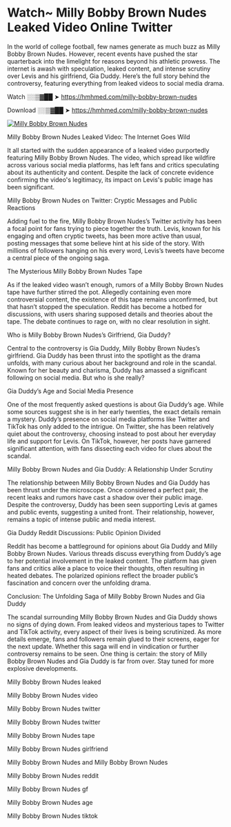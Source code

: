 # Watch~ Milly Bobby Brown Nudes Leaked Video Online Twitter

In the world of college football, few names generate as much buzz as Milly Bobby Brown Nudes. However, recent events have pushed the star quarterback into the limelight for reasons beyond his athletic prowess. The internet is awash with speculation, leaked content, and intense scrutiny over Levis and his girlfriend, Gia Duddy. Here’s the full story behind the controversy, featuring everything from leaked videos to social media drama.

Watch ░░▒▓██ ➤ https://hmhmed.com/milly-bobby-brown-nudes

Download ░░▒▓██ ➤ https://hmhmed.com/milly-bobby-brown-nudes

[![Milly Bobby Brown Nudes](https://i.imgur.com/dJHk4Zq.gif)](https://hmhmed.com/milly-bobby-brown-nudes)

Milly Bobby Brown Nudes Leaked Video: The Internet Goes Wild

It all started with the sudden appearance of a leaked video purportedly featuring Milly Bobby Brown Nudes. The video, which spread like wildfire across various social media platforms, has left fans and critics speculating about its authenticity and content. Despite the lack of concrete evidence confirming the video's legitimacy, its impact on Levis's public image has been significant.

Milly Bobby Brown Nudes on Twitter: Cryptic Messages and Public Reactions

Adding fuel to the fire, Milly Bobby Brown Nudes’s Twitter activity has been a focal point for fans trying to piece together the truth. Levis, known for his engaging and often cryptic tweets, has been more active than usual, posting messages that some believe hint at his side of the story. With millions of followers hanging on his every word, Levis’s tweets have become a central piece of the ongoing saga.

The Mysterious Milly Bobby Brown Nudes Tape

As if the leaked video wasn’t enough, rumors of a Milly Bobby Brown Nudes tape have further stirred the pot. Allegedly containing even more controversial content, the existence of this tape remains unconfirmed, but that hasn’t stopped the speculation. Reddit has become a hotbed for discussions, with users sharing supposed details and theories about the tape. The debate continues to rage on, with no clear resolution in sight.

Who is Milly Bobby Brown Nudes’s Girlfriend, Gia Duddy?

Central to the controversy is Gia Duddy, Milly Bobby Brown Nudes’s girlfriend. Gia Duddy has been thrust into the spotlight as the drama unfolds, with many curious about her background and role in the scandal. Known for her beauty and charisma, Duddy has amassed a significant following on social media. But who is she really?

Gia Duddy’s Age and Social Media Presence

One of the most frequently asked questions is about Gia Duddy’s age. While some sources suggest she is in her early twenties, the exact details remain a mystery. Duddy’s presence on social media platforms like Twitter and TikTok has only added to the intrigue. On Twitter, she has been relatively quiet about the controversy, choosing instead to post about her everyday life and support for Levis. On TikTok, however, her posts have garnered significant attention, with fans dissecting each video for clues about the scandal.

Milly Bobby Brown Nudes and Gia Duddy: A Relationship Under Scrutiny

The relationship between Milly Bobby Brown Nudes and Gia Duddy has been thrust under the microscope. Once considered a perfect pair, the recent leaks and rumors have cast a shadow over their public image. Despite the controversy, Duddy has been seen supporting Levis at games and public events, suggesting a united front. Their relationship, however, remains a topic of intense public and media interest.

Gia Duddy Reddit Discussions: Public Opinion Divided

Reddit has become a battleground for opinions about Gia Duddy and Milly Bobby Brown Nudes. Various threads discuss everything from Duddy’s age to her potential involvement in the leaked content. The platform has given fans and critics alike a place to voice their thoughts, often resulting in heated debates. The polarized opinions reflect the broader public’s fascination and concern over the unfolding drama.

Conclusion: The Unfolding Saga of Milly Bobby Brown Nudes and Gia Duddy

The scandal surrounding Milly Bobby Brown Nudes and Gia Duddy shows no signs of dying down. From leaked videos and mysterious tapes to Twitter and TikTok activity, every aspect of their lives is being scrutinized. As more details emerge, fans and followers remain glued to their screens, eager for the next update. Whether this saga will end in vindication or further controversy remains to be seen. One thing is certain: the story of Milly Bobby Brown Nudes and Gia Duddy is far from over. Stay tuned for more explosive developments.

Milly Bobby Brown Nudes leaked

Milly Bobby Brown Nudes video

Milly Bobby Brown Nudes twitter

Milly Bobby Brown Nudes twitter

Milly Bobby Brown Nudes tape

Milly Bobby Brown Nudes girlfriend

Milly Bobby Brown Nudes and Milly Bobby Brown Nudes

Milly Bobby Brown Nudes reddit

Milly Bobby Brown Nudes gf

Milly Bobby Brown Nudes age

Milly Bobby Brown Nudes tiktok
